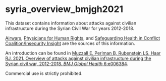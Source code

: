 # syria_overview_bmjgh2021

This dataset contains information about attacks against civilian infrastructure during the Syrian Civil War for years 2012-2018. 

[Airwars](https://airwars.org/), [Physicians for Human Rights](https://syriamap.phr.org/#/en), and [Safeguarding Health in Conflict Coalition/Insecurity Insight](https://data.humdata.org/dataset/shcchealthcare-dataset) are the sources of this information. 

An introduction can be found in [Muzzall E, Perlman B, Rubenstein LS, Haar RJ. 2021. Overview of attacks against civilian infrastructure during the Syrian civil war, 2012-2018. _BMJ Global Health_ 6:e006384](https://gh.bmj.com/content/6/10/e006384).

Commercial use is strictly prohibited.
